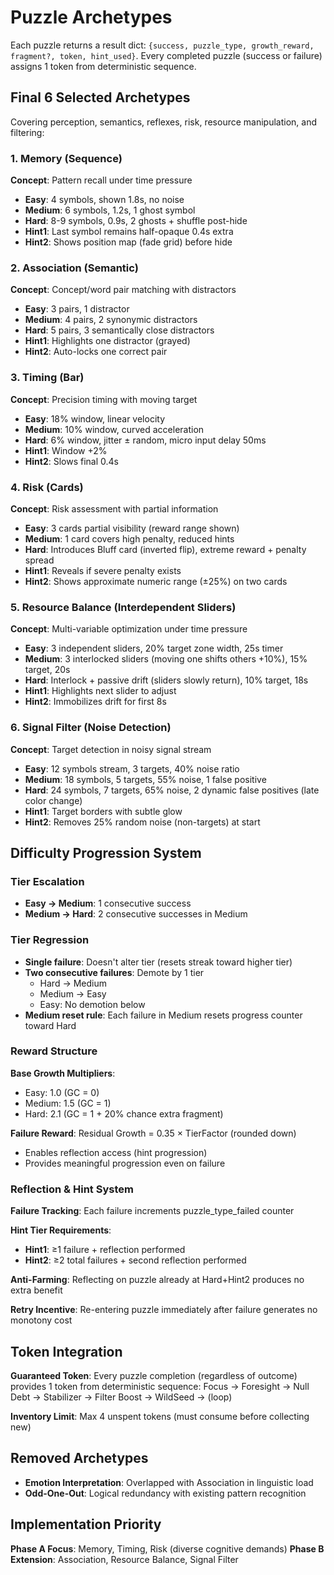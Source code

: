# Puzzle Archetypes
Each puzzle returns a result dict: `{success, puzzle_type, growth_reward, fragment?, token, hint_used}`.
Every completed puzzle (success or failure) assigns 1 token from deterministic sequence.

## Final 6 Selected Archetypes
Covering perception, semantics, reflexes, risk, resource manipulation, and filtering:

### 1. Memory (Sequence)
**Concept**: Pattern recall under time pressure
- **Easy**: 4 symbols, shown 1.8s, no noise
- **Medium**: 6 symbols, 1.2s, 1 ghost symbol
- **Hard**: 8-9 symbols, 0.9s, 2 ghosts + shuffle post-hide
- **Hint1**: Last symbol remains half-opaque 0.4s extra
- **Hint2**: Shows position map (fade grid) before hide

### 2. Association (Semantic)
**Concept**: Concept/word pair matching with distractors
- **Easy**: 3 pairs, 1 distractor
- **Medium**: 4 pairs, 2 synonymic distractors
- **Hard**: 5 pairs, 3 semantically close distractors
- **Hint1**: Highlights one distractor (grayed)
- **Hint2**: Auto-locks one correct pair

### 3. Timing (Bar)
**Concept**: Precision timing with moving target
- **Easy**: 18% window, linear velocity
- **Medium**: 10% window, curved acceleration
- **Hard**: 6% window, jitter ± random, micro input delay 50ms
- **Hint1**: Window +2%
- **Hint2**: Slows final 0.4s

### 4. Risk (Cards)
**Concept**: Risk assessment with partial information
- **Easy**: 3 cards partial visibility (reward range shown)
- **Medium**: 1 card covers high penalty, reduced hints
- **Hard**: Introduces Bluff card (inverted flip), extreme reward + penalty spread
- **Hint1**: Reveals if severe penalty exists
- **Hint2**: Shows approximate numeric range (±25%) on two cards

### 5. Resource Balance (Interdependent Sliders)
**Concept**: Multi-variable optimization under time pressure
- **Easy**: 3 independent sliders, 20% target zone width, 25s timer
- **Medium**: 3 interlocked sliders (moving one shifts others +10%), 15% target, 20s
- **Hard**: Interlock + passive drift (sliders slowly return), 10% target, 18s
- **Hint1**: Highlights next slider to adjust
- **Hint2**: Immobilizes drift for first 8s

### 6. Signal Filter (Noise Detection)
**Concept**: Target detection in noisy signal stream
- **Easy**: 12 symbols stream, 3 targets, 40% noise ratio
- **Medium**: 18 symbols, 5 targets, 55% noise, 1 false positive
- **Hard**: 24 symbols, 7 targets, 65% noise, 2 dynamic false positives (late color change)
- **Hint1**: Target borders with subtle glow
- **Hint2**: Removes 25% random noise (non-targets) at start

## Difficulty Progression System

### Tier Escalation
- **Easy → Medium**: 1 consecutive success
- **Medium → Hard**: 2 consecutive successes in Medium

### Tier Regression
- **Single failure**: Doesn't alter tier (resets streak toward higher tier)
- **Two consecutive failures**: Demote by 1 tier
  - Hard → Medium
  - Medium → Easy
  - Easy: No demotion below
- **Medium reset rule**: Each failure in Medium resets progress counter toward Hard

### Reward Structure
**Base Growth Multipliers**:
- Easy: 1.0 (GC = 0)
- Medium: 1.5 (GC = 1)
- Hard: 2.1 (GC = 1 + 20% chance extra fragment)

**Failure Reward**: Residual Growth = 0.35 × TierFactor (rounded down)
- Enables reflection access (hint progression)
- Provides meaningful progression even on failure

### Reflection & Hint System
**Failure Tracking**: Each failure increments puzzle_type_failed counter

**Hint Tier Requirements**:
- **Hint1**: ≥1 failure + reflection performed
- **Hint2**: ≥2 total failures + second reflection performed

**Anti-Farming**: Reflecting on puzzle already at Hard+Hint2 produces no extra benefit

**Retry Incentive**: Re-entering puzzle immediately after failure generates no monotony cost

## Token Integration
**Guaranteed Token**: Every puzzle completion (regardless of outcome) provides 1 token from deterministic sequence:
Focus → Foresight → Null Debt → Stabilizer → Filter Boost → WildSeed → (loop)

**Inventory Limit**: Max 4 unspent tokens (must consume before collecting new)

## Removed Archetypes
- **Emotion Interpretation**: Overlapped with Association in linguistic load
- **Odd-One-Out**: Logical redundancy with existing pattern recognition

## Implementation Priority
**Phase A Focus**: Memory, Timing, Risk (diverse cognitive demands)
**Phase B Extension**: Association, Resource Balance, Signal Filter
